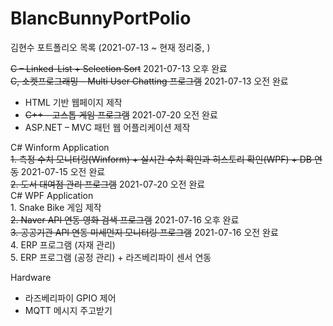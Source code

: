 # BlancBunnyPortPolio
김현수 포트폴리오 목록 (2021-07-13 ~ 현재 정리중, )

~~C – Linked-List + Selection Sort~~ 2021-07-13 오후 완료   
~~C, 소켓프로그래밍 – Multi User Chatting 프로그램~~ 2021-07-13 오전 완료   
+ HTML 기반 웹페이지 제작     
+ ~~C++ - 고스톱 게임 프로그램~~ 2021-07-20 오전 완료   
+ ASP.NET – MVC 패턴 웹 어플리케이션 제작   
   
C# Winform Application   
	~~1. 측정 수치 모니터링(Winform) + 실시간 수치 확인과 히스토리 확인(WPF) + DB 연동~~ 2021-07-15 오전 완료   
	~~2. 도서 대여점 관리 프로그램~~ 2021-07-20 오전 완료    
C# WPF Application       
	1. Snake Bike 게임 제작   
	~~2. Naver API 연동 영화 검색 프로그램~~ 2021-07-16 오후 완료   
	~~3. 공공기관 API 연동 미세먼지 모니터링 프로그램~~ 2021-07-16 오전 완료   
	4. ERP 프로그램 (자재 관리)   
	5. ERP 프로그램 (공정 관리) + 라즈베리파이 센서 연동   

Hardware   
+ 라즈베리파이 GPIO 제어 
+ MQTT 메시지 주고받기 
